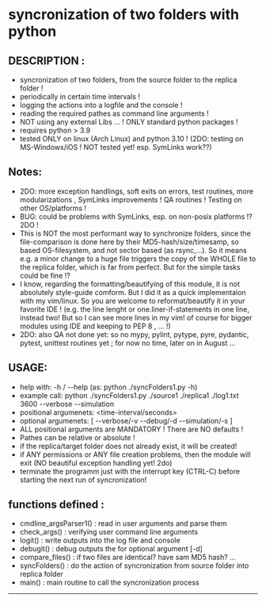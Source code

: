 
syncronization of two folders with python
===================================================

DESCRIPTION :
-------------------------
- syncronization of two folders, from the source folder to the replica folder !
- periodically in certain time intervals !
- logging the actions into a logfile and the console !
- reading the required pathes as command line arguments !
- NOT using any external Libs ... ! ONLY standard python packages !
- requires python > 3.9
- tested ONLY on linux (Arch Linux) and python 3.10 ! (2DO: testing on MS-Windows/iOS ! NOT tested yet! esp. SymLinks work??)

Notes:
--------------------------
- 2DO:  more exception handlings, soft exits on errors, test routines, more modularizations , SymLinks improvements ! QA routines ! Testing on other OS/platforms !
- BUG:  could be problems with SymLinks, esp. on non-posix platforms !? 2DO !
- This is NOT the most performant way to synchronize folders, since the file-comparison is done here by their MD5-hash/size/timesamp, so based OS-filesystem, and not sector based (as rsync,...).
  So it means e.g. a minor change to a huge file triggers the copy of the WHOLE file to the replica folder, which is far from perfect. But for the simple tasks could be fine !?
- I know, regarding the formatting/beautifying of this module, it is not absolutely style-guide comform.
  But I did it as a quick implementaion with my vim/linux. So you are welcome to reformat/beautify it in your favorite IDE !
  (e.g. the line lenght or one.liner-if-statements in one line, instead two! But so I can see more lines in my vim!
  of course for bigger modules using IDE and keeping to PEP 8 , ... !)
- 2DO: also QA not done yet: so no mypy, pylint, pytype, pyre, pydantic, pytest, unittest routines yet ; for now no time, later on in August ...

USAGE:
-------------------------
- help with:   -h / --help   (as:  python   ./syncFolders1.py  -h)
- example call:   python   ./syncFolders1.py  ./source1  ./replica1  ./log1.txt   3600  --verbose  --simulation
- positional argumenets:  <source-folder-path>  <replica-folder-path>  <logfile-path> <time-interval/seconds>
- optional   argumenets:  [ --verbose/-v   --debug/-d   --simulation/-s ] 
- ALL positional arguments are MANDATORY ! There are NO defaults !
- Pathes can be relative or absolute !
- if the replica/target folder does not already exist, it will be created!
- if ANY permissions or ANY file creation problems, then the module will exit (NO beautiful exception handling yet! 2do)
- terminate the programm just with the interrupt key (CTRL-C) before starting the next run of syncronization!

functions defined :
-------------------------
- cmdline_argsParser1() : read in user arguments and parse them
- check_args()  :  verifying user command line arguments
- logit() : write outputs into the log file and console
- debugit() : debug outputs the for optional argument [-d]
- compare_files() : if two files are identical? have sam MD5 hash? ...
- syncFolders() : do the action of syncronization from source folder into replica folder
- main() : main routine to call the syncronization process
______________________________________________________________________


